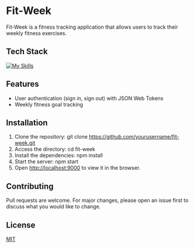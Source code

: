 #                                             Fit-Week

Fit-Week is a fitness tracking application that allows users to track their weekly fitness exercises.

## Tech Stack
[![My Skills](https://skillicons.dev/icons?i=js,react,html,css,nodejs,mongodb,express,webpack)](https://skillicons.dev)

## Features

- User authentication (sign in, sign out) with JSON Web Tokens
- Weekly fitness goal tracking

## Installation

1. Clone the repository: git clone https://github.com/yourusername/fit-week.git
2. Access the directory: cd fit-week
3. Install the dependencies: npm install
4. Start the server: npm start
5. Open [http://localhost:9000](http://localhost:9000) to view it in the browser.

## Contributing

Pull requests are welcome. For major changes, please open an issue first to discuss what you would like to change.

## License

[MIT](https://choosealicense.com/licenses/mit/)
